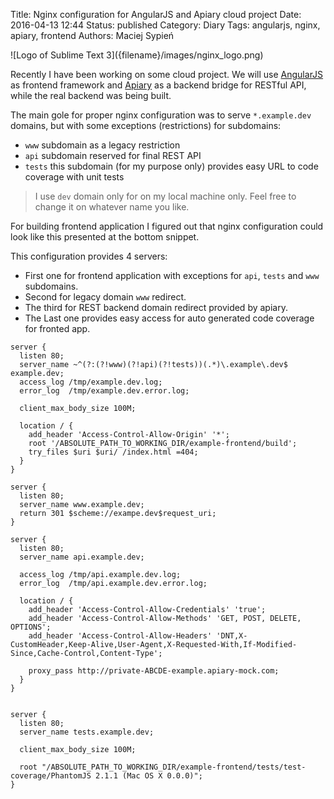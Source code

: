 Title:      Nginx configuration for AngularJS and Apiary cloud project
Date:       2016-04-13 12:44
Status:     published
Category:   Diary
Tags:       angularjs, nginx, apiary, frontend
Authors:    Maciej Sypień


<div class="intro-article-image-sm" markdown="1">
  ![Logo of Sublime Text 3]({filename}/images/nginx_logo.png)
</div>

Recently I have been working on some cloud project. We will use
[AngularJS][angularjs-webpage] as frontend framework and
[Apiary][apiary-webpage] as a backend bridge for RESTful API, while the real
backend was being built.

The main gole for proper nginx configuration was to serve `*.example.dev`
domains, but with some exceptions (restrictions) for subdomains:

*   `www` subdomain as a legacy restriction
*   `api` subdomain reserved for final REST API
*   `tests` this subdomain (for my purpose only) provides easy URL to code coverage with
    unit tests

> I use `dev` domain only for on my local machine only. Feel free to change it
> on whatever name you like.

For building frontend application I figured out that nginx configuration could
look like this presented at the bottom snippet.

This configuration provides 4 servers:

*   First one for frontend application with exceptions for `api`, `tests` and `www`
    subdomains.
*   Second for legacy domain `www` redirect.
*   The third for REST backend domain redirect provided by apiary.
*   The Last one provides easy access for auto generated code coverage for
    fronted app.



```nginx
server {
  listen 80;
  server_name ~^(?:(?!www)(?!api)(?!tests))(.*)\.example\.dev$ example.dev;
  access_log /tmp/example.dev.log;
  error_log  /tmp/example.dev.error.log;

  client_max_body_size 100M;

  location / {
    add_header 'Access-Control-Allow-Origin' '*';
    root '/ABSOLUTE_PATH_TO_WORKING_DIR/example-frontend/build';
    try_files $uri $uri/ /index.html =404;
  }
}

server {
  listen 80;
  server_name www.example.dev;
  return 301 $scheme://exampe.dev$request_uri;
}

server {
  listen 80;
  server_name api.example.dev;

  access_log /tmp/api.example.dev.log;
  error_log  /tmp/api.example.dev.error.log;

  location / {
    add_header 'Access-Control-Allow-Credentials' 'true';
    add_header 'Access-Control-Allow-Methods' 'GET, POST, DELETE, OPTIONS';
    add_header 'Access-Control-Allow-Headers' 'DNT,X-CustomHeader,Keep-Alive,User-Agent,X-Requested-With,If-Modified-Since,Cache-Control,Content-Type';

    proxy_pass http://private-ABCDE-example.apiary-mock.com;
  }
}


server {
  listen 80;
  server_name tests.example.dev;

  client_max_body_size 100M;

  root "/ABSOLUTE_PATH_TO_WORKING_DIR/example-frontend/tests/test-coverage/PhantomJS 2.1.1 (Mac OS X 0.0.0)";
}
```

[angularjs-webpage]: https://angularjs.org/
[apiary-webpage]: https://apiary.io/
